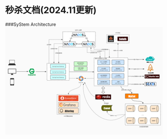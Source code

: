 # 秒杀文档(2024.11更新)
###SyStem Architecture
![image](https://github.com/Lazysheep1108/Shopping/blob/main/System%20Architecture%20.jpg)
